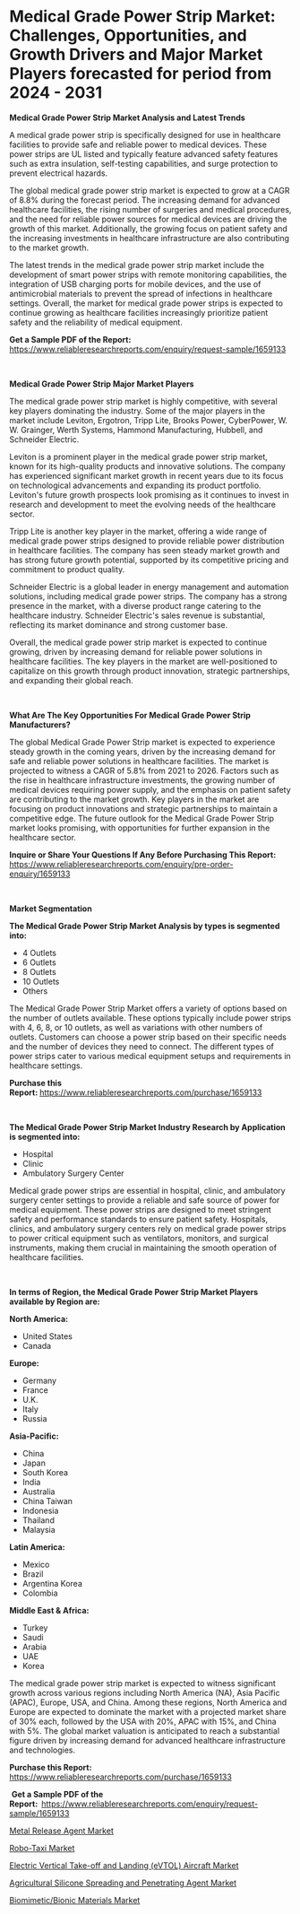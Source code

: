 <p><h1>Medical Grade Power Strip Market: Challenges, Opportunities, and Growth Drivers and Major Market Players forecasted for period from 2024 - 2031</h1></p><p><strong>Medical Grade Power Strip Market Analysis and Latest Trends</strong></p>
<p><p>A medical grade power strip is specifically designed for use in healthcare facilities to provide safe and reliable power to medical devices. These power strips are UL listed and typically feature advanced safety features such as extra insulation, self-testing capabilities, and surge protection to prevent electrical hazards.</p><p>The global medical grade power strip market is expected to grow at a CAGR of 8.8% during the forecast period. The increasing demand for advanced healthcare facilities, the rising number of surgeries and medical procedures, and the need for reliable power sources for medical devices are driving the growth of this market. Additionally, the growing focus on patient safety and the increasing investments in healthcare infrastructure are also contributing to the market growth.</p><p>The latest trends in the medical grade power strip market include the development of smart power strips with remote monitoring capabilities, the integration of USB charging ports for mobile devices, and the use of antimicrobial materials to prevent the spread of infections in healthcare settings. Overall, the market for medical grade power strips is expected to continue growing as healthcare facilities increasingly prioritize patient safety and the reliability of medical equipment.</p></p>
<p><strong>Get a Sample PDF of the Report:&nbsp;</strong> <a href="https://www.reliableresearchreports.com/enquiry/request-sample/1659133">https://www.reliableresearchreports.com/enquiry/request-sample/1659133</a></p>
<p>&nbsp;</p>
<p><strong>Medical Grade Power Strip Major Market Players</strong></p>
<p><p>The medical grade power strip market is highly competitive, with several key players dominating the industry. Some of the major players in the market include Leviton, Ergotron, Tripp Lite, Brooks Power, Cyber​​Power, W. W. Grainger, Werth Systems, Hammond Manufacturing, Hubbell, and Schneider Electric.</p><p>Leviton is a prominent player in the medical grade power strip market, known for its high-quality products and innovative solutions. The company has experienced significant market growth in recent years due to its focus on technological advancements and expanding its product portfolio. Leviton's future growth prospects look promising as it continues to invest in research and development to meet the evolving needs of the healthcare sector.</p><p>Tripp Lite is another key player in the market, offering a wide range of medical grade power strips designed to provide reliable power distribution in healthcare facilities. The company has seen steady market growth and has strong future growth potential, supported by its competitive pricing and commitment to product quality.</p><p>Schneider Electric is a global leader in energy management and automation solutions, including medical grade power strips. The company has a strong presence in the market, with a diverse product range catering to the healthcare industry. Schneider Electric's sales revenue is substantial, reflecting its market dominance and strong customer base.</p><p>Overall, the medical grade power strip market is expected to continue growing, driven by increasing demand for reliable power solutions in healthcare facilities. The key players in the market are well-positioned to capitalize on this growth through product innovation, strategic partnerships, and expanding their global reach.</p></p>
<p>&nbsp;</p>
<p><strong>What Are The Key Opportunities For Medical Grade Power Strip Manufacturers?</strong></p>
<p><p>The global Medical Grade Power Strip market is expected to experience steady growth in the coming years, driven by the increasing demand for safe and reliable power solutions in healthcare facilities. The market is projected to witness a CAGR of 5.8% from 2021 to 2026. Factors such as the rise in healthcare infrastructure investments, the growing number of medical devices requiring power supply, and the emphasis on patient safety are contributing to the market growth. Key players in the market are focusing on product innovations and strategic partnerships to maintain a competitive edge. The future outlook for the Medical Grade Power Strip market looks promising, with opportunities for further expansion in the healthcare sector.</p></p>
<p><strong>Inquire or Share Your Questions If Any Before Purchasing This Report:</strong> <a href="https://www.reliableresearchreports.com/enquiry/pre-order-enquiry/1659133">https://www.reliableresearchreports.com/enquiry/pre-order-enquiry/1659133</a></p>
<p>&nbsp;</p>
<p><strong>Market Segmentation</strong></p>
<p><strong>The Medical Grade Power Strip Market Analysis by types is segmented into:</strong></p>
<p><ul><li>4 Outlets</li><li>6 Outlets</li><li>8 Outlets</li><li>10 Outlets</li><li>Others</li></ul></p>
<p><p>The Medical Grade Power Strip Market offers a variety of options based on the number of outlets available. These options typically include power strips with 4, 6, 8, or 10 outlets, as well as variations with other numbers of outlets. Customers can choose a power strip based on their specific needs and the number of devices they need to connect. The different types of power strips cater to various medical equipment setups and requirements in healthcare settings.</p></p>
<p><strong>Purchase this Report:&nbsp;</strong><a href="https://www.reliableresearchreports.com/purchase/1659133">https://www.reliableresearchreports.com/purchase/1659133</a></p>
<p>&nbsp;</p>
<p><strong>The Medical Grade Power Strip Market Industry Research by Application is segmented into:</strong></p>
<p><ul><li>Hospital</li><li>Clinic</li><li>Ambulatory Surgery Center</li></ul></p>
<p><p>Medical grade power strips are essential in hospital, clinic, and ambulatory surgery center settings to provide a reliable and safe source of power for medical equipment. These power strips are designed to meet stringent safety and performance standards to ensure patient safety. Hospitals, clinics, and ambulatory surgery centers rely on medical grade power strips to power critical equipment such as ventilators, monitors, and surgical instruments, making them crucial in maintaining the smooth operation of healthcare facilities.</p></p>
<p>&nbsp;</p>
<p><strong>In terms of Region, the Medical Grade Power Strip Market Players available by Region are:</strong></p>
<p>
    <p> <strong> North America: </strong>
        <ul>
            <li>United States</li>
            <li>Canada</li>
        </ul>
        </p> 
    <p> <strong> Europe: </strong>
        <ul>
            <li>Germany</li>
            <li>France</li>
            <li>U.K.</li>
            <li>Italy</li>
            <li>Russia</li>
        </ul>
        </p> 
    <p> <strong> Asia-Pacific: </strong>
        <ul>
            <li>China</li>
            <li>Japan</li>
            <li>South Korea</li>
            <li>India</li>
            <li>Australia</li>
            <li>China Taiwan</li>
            <li>Indonesia</li>
            <li>Thailand</li>
            <li>Malaysia</li>
        </ul>
        </p> 
    <p> <strong> Latin America: </strong>
        <ul>
            <li>Mexico</li>
            <li>Brazil</li>
            <li>Argentina Korea</li>
            <li>Colombia</li>
        </ul>
        </p> 
    <p> <strong> Middle East & Africa: </strong>
        <ul>
            <li>Turkey</li>
            <li>Saudi</li>
            <li>Arabia</li>
            <li>UAE</li>
            <li>Korea</li>
        </ul>
    </p>
    </p>
<p><p>The medical grade power strip market is expected to witness significant growth across various regions including North America (NA), Asia Pacific (APAC), Europe, USA, and China. Among these regions, North America and Europe are expected to dominate the market with a projected market share of 30% each, followed by the USA with 20%, APAC with 15%, and China with 5%. The global market valuation is anticipated to reach a substantial figure driven by increasing demand for advanced healthcare infrastructure and technologies.</p></p>
<p><strong>Purchase this Report: </strong><a href="https://www.reliableresearchreports.com/purchase/1659133">https://www.reliableresearchreports.com/purchase/1659133</a></p>
<p>&nbsp;<strong>Get a Sample PDF of the Report:&nbsp;&nbsp;</strong><a href="https://www.reliableresearchreports.com/enquiry/request-sample/1659133">https://www.reliableresearchreports.com/enquiry/request-sample/1659133</a></p>
<p><strong></strong></p>
<p><p><a href="https://github.com/laholand/Market-Research-Report-List-1/blob/main/metal-release-agent-market.md">Metal Release Agent Market</a></p><p><a href="https://medium.com/@timothychapman46/robo-taxi-market-size-market-outlook-and-market-forecast-2024-to-2031-260511b22400">Robo-Taxi Market</a></p><p><a href="https://medium.com/@timothychapman46/electric-vertical-take-off-and-landing-evtol-aircraft-nbsp-market-focuses-on-market-share-size-568c2265dd40">Electric Vertical Take-off and Landing (eVTOL) Aircraft Market</a></p><p><a href="https://github.com/PeterParrish5/Market-Research-Report-List-3/blob/main/agricultural-silicone-spreading-and-penetrating-agent-market.md">Agricultural Silicone Spreading and Penetrating Agent Market</a></p><p><a href="https://medium.com/@timothychapman46/biomimetic-bionic-materials-market-research-report-its-history-and-forecast-2024-to-2031-714df016b442">Biomimetic/Bionic Materials Market</a></p></p>